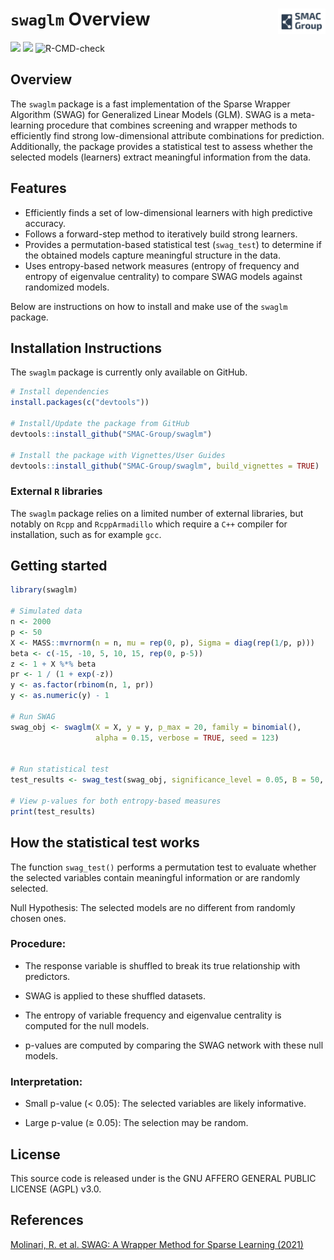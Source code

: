 # `swaglm` Overview <img src="man/figures/logo.png" align="right" style="width: 15%; height: 15%"/>

<!-- badges: start  -->
![](https://img.shields.io/github/last-commit/SMAC-Group/swaglm) 
[<img src="https://s-a.github.io/license/img/agpl-3.0.svg" />](https://s-a.github.io/license/?license=agpl-3.0&fullname=Stephan%20Ahlf&year=2015&profile=https://github.com/s-a&projectUrl=https://github.com/s-a/license&projectName=License%20Demo "")
![R-CMD-check](https://github.com/SMAC-Group/swaglm/actions/workflows/R-CMD-check.yaml/badge.svg)
<!-- badges: end -->




## Overview
The `swaglm` package is a fast implementation of the Sparse Wrapper Algorithm (SWAG) for Generalized Linear Models (GLM). SWAG is a meta-learning procedure that combines screening and wrapper methods to efficiently find strong low-dimensional attribute combinations for prediction. Additionally, the package provides a statistical test to assess whether the selected models (learners) extract meaningful information from the data.

## Features
- Efficiently finds a set of low-dimensional learners with high predictive accuracy.
- Follows a forward-step method to iteratively build strong learners.
- Provides a permutation-based statistical test (`swag_test`) to determine if the obtained models capture meaningful structure in the data.
- Uses entropy-based network measures (entropy of frequency and entropy of eigenvalue centrality) to compare SWAG models against randomized models.

Below are instructions on how to install and make use of the `swaglm` package.

## Installation Instructions

The `swaglm` package is currently only available on  GitHub.

``` r
# Install dependencies
install.packages(c("devtools"))

# Install/Update the package from GitHub
devtools::install_github("SMAC-Group/swaglm")

# Install the package with Vignettes/User Guides 
devtools::install_github("SMAC-Group/swaglm", build_vignettes = TRUE)
```


### External `R` libraries

The `swaglm` package relies on a limited number of external libraries, but notably on `Rcpp` and `RcppArmadillo` which require a `C++` compiler for installation, such as for example `gcc`.




## Getting started

```r
library(swaglm)

# Simulated data
n <- 2000
p <- 50
X <- MASS::mvrnorm(n = n, mu = rep(0, p), Sigma = diag(rep(1/p, p)))
beta <- c(-15, -10, 5, 10, 15, rep(0, p-5))
z <- 1 + X %*% beta
pr <- 1 / (1 + exp(-z))
y <- as.factor(rbinom(n, 1, pr))
y <- as.numeric(y) - 1

# Run SWAG
swag_obj <- swaglm(X = X, y = y, p_max = 20, family = binomial(),
                   alpha = 0.15, verbose = TRUE, seed = 123)


# Run statistical test
test_results <- swag_test(swag_obj, significance_level = 0.05, B = 50, verbose = TRUE)

# View p-values for both entropy-based measures
print(test_results)
```

## How the statistical test works

The function `swag_test()` performs a permutation test to evaluate whether the selected variables contain meaningful information or are randomly selected.

Null Hypothesis: The selected models are no different from randomly chosen ones.

### Procedure:

- The response variable is shuffled to break its true relationship with predictors.

- SWAG is applied to these shuffled datasets.

- The entropy of variable frequency and eigenvalue centrality is computed for the null models.

- p-values are computed by comparing the SWAG network with these null models.

### Interpretation:

- Small p-value (< 0.05): The selected variables are likely informative.

- Large p-value (≥ 0.05): The selection may be random.


## License

This source code is released under is the GNU AFFERO GENERAL PUBLIC LICENSE (AGPL) v3.0. 

## References

[Molinari, R. et al. SWAG: A Wrapper Method for Sparse Learning (2021) ](https://arxiv.org/abs/2006.12837)


